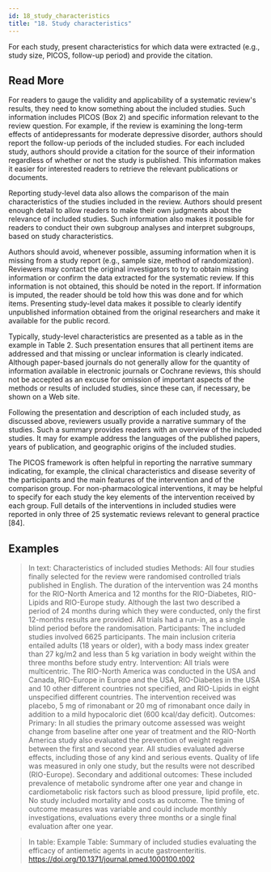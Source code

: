 ```yaml
---
id: 18_study_characteristics
title: "18. Study characteristics"
---
```

For each study, present characteristics for which data were extracted (e.g., study size, PICOS, follow-up period) and provide the citation.

## Read More

For readers to gauge the validity and applicability of a systematic review's results, they need to know something about the included studies. Such information includes PICOS (Box 2) and specific information relevant to the review question. For example, if the review is examining the long-term effects of antidepressants for moderate depressive disorder, authors should report the follow-up periods of the included studies. For each included study, authors should provide a citation for the source of their information regardless of whether or not the study is published. This information makes it easier for interested readers to retrieve the relevant publications or documents.

Reporting study-level data also allows the comparison of the main characteristics of the studies included in the review. Authors should present enough detail to allow readers to make their own judgments about the relevance of included studies. Such information also makes it possible for readers to conduct their own subgroup analyses and interpret subgroups, based on study characteristics.

Authors should avoid, whenever possible, assuming information when it is missing from a study report (e.g., sample size, method of randomization). Reviewers may contact the original investigators to try to obtain missing information or confirm the data extracted for the systematic review. If this information is not obtained, this should be noted in the report. If information is imputed, the reader should be told how this was done and for which items. Presenting study-level data makes it possible to clearly identify unpublished information obtained from the original researchers and make it available for the public record.

Typically, study-level characteristics are presented as a table as in the example in Table 2. Such presentation ensures that all pertinent items are addressed and that missing or unclear information is clearly indicated. Although paper-based journals do not generally allow for the quantity of information available in electronic journals or Cochrane reviews, this should not be accepted as an excuse for omission of important aspects of the methods or results of included studies, since these can, if necessary, be shown on a Web site.

Following the presentation and description of each included study, as discussed above, reviewers usually provide a narrative summary of the studies. Such a summary provides readers with an overview of the included studies. It may for example address the languages of the published papers, years of publication, and geographic origins of the included studies.

The PICOS framework is often helpful in reporting the narrative summary indicating, for example, the clinical characteristics and disease severity of the participants and the main features of the intervention and of the comparison group. For non-pharmacological interventions, it may be helpful to specify for each study the key elements of the intervention received by each group. Full details of the interventions in included studies were reported in only three of 25 systematic reviews relevant to general practice [84].

## Examples

> In text:
Characteristics of included studies
Methods: All four studies finally selected for the review were randomised controlled trials published in English. The duration of the intervention was 24 months for the RIO-North America and 12 months for the RIO-Diabetes, RIO-Lipids and RIO-Europe study. Although the last two described a period of 24 months during which they were conducted, only the first 12-months results are provided. All trials had a run-in, as a single blind period before the randomisation.
Participants: The included studies involved 6625 participants. The main inclusion criteria entailed adults (18 years or older), with a body mass index greater than 27 kg/m2 and less than 5 kg variation in body weight within the three months before study entry.
Intervention: All trials were multicentric. The RIO-North America was conducted in the USA and Canada, RIO-Europe in Europe and the USA, RIO-Diabetes in the USA and 10 other different countries not specified, and RIO-Lipids in eight unspecified different countries.
The intervention received was placebo, 5 mg of rimonabant or 20 mg of rimonabant once daily in addition to a mild hypocaloric diet (600 kcal/day deficit).
Outcomes: 
Primary: In all studies the primary outcome assessed was weight change from baseline after one year of treatment and the RIO-North America study also evaluated the prevention of weight regain between the first and second year. All studies evaluated adverse effects, including those of any kind and serious events. Quality of life was measured in only one study, but the results were not described (RIO-Europe).
Secondary and additional outcomes: These included prevalence of metabolic syndrome after one year and change in cardiometabolic risk factors such as blood pressure, lipid profile, etc.
No study included mortality and costs as outcome.
The timing of outcome measures was variable and could include monthly investigations, evaluations every three months or a single final evaluation after one year.

> In table:
Example Table: Summary of included studies evaluating the efficacy of antiemetic agents in acute gastroenteritis.
https://doi.org/10.1371/journal.pmed.1000100.t002